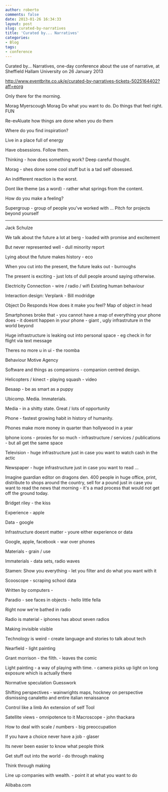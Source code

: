 ```yaml
---
author: roberto
comments: false
date: 2013-01-26 16:34:33
layout: post
slug: curated-by-narratives
title: 'Curated by... Narratives'
categories:
- Blog
tags:
- conference
---
```


Curated by... Narratives, one-day conference about the use of narrative, at Sheffield Hallam University on 26 January 2013

http://www.eventbrite.co.uk/e/curated-by-narratives-tickets-5025164402?aff=eorg

Only there for the morning. 

Morag Myerscough Morag
Do what you want to do. Do things that feel right. FUN

Re-evAluate how things are done when you do them

Where do you find inspiration?

Live in a place full of energy

Have obsessions. Follow them.

Thinking - how does something work? Deep careful thought.

Morag - shes done some cool stuff but is a tad self obsessed.

An indifferent reaction is the worst.

Dont like theme (as a word) - rather what springs from the content.

How do you make a feeling?

Supergroup - group of people you've worked with    ... Pitch for projects beyond yourself

----
Jack Schulze

We talk about the future a lot at berg - loaded with promise and excitement

But never represented well - dull minority report

Lying about the future makes history - eco

When you cut into the present, the future leaks out - burroughs

The present is exciting - just lots of dull people around saying otherwise.

Electricity
Connection - wire / radio / wifi
Existing human behaviour

Interaction design:
Verplank - 
Bill modridge

Object
Do
Responds
How does it make you feel?
Map of object in head


Smartphones broke that - you cannot have a map of everything your phone does - it doesnt happen in your phone - giant , ugly infrastruture in the world beyond 

Huge infrastructure is leaking out into personal space - eg check in for flight via text message

Theres no more u in ui - the roomba

Behaviour
Motive
Agency

Software and things as companions - companion centred design.

Helicopters / kinect  - playing squash - video

Besaap - be as smart as a puppy

Ubicomp. Media. Immaterials.

Media - in a shitty state. Great / lots of opportunity

Phone - fastest growing habit in history of humanity.

Phones make more money in quarter than hollywood in a year

Iphone icons - proxies for so much - infrastructure / services / publications - but all get the same space


Television - huge infrastructure just in case you want to watch cash in the actic

Newspaper - huge infrastructure just in case you want to read ... 

Imagine guardian editor on dragons den. 400 people in huge office, print, distribute to shops around the country, sell for a pound just in case you want to read the news that morning - it's a mad process that would not get off the ground today.


Bridget riley - the kiss

Experience - apple

Data  - google

Infrastructure doesnt matter - youre either experience or data

Google, apple, facebook - war over phones

Materials - grain / use 

Immaterials - data sets, radio waves

Stamen:
Show you everything - let you filter and do what you want with it

Scooscope - scraping school data

Written by computers - 


Paradio - see faces in objects - hello little  fella

Right now we're bathed in radio 

Radio is material - iphones has about seven radios

Making invisible visible 

Technology is weird - create language and stories to talk about tech


Nearfield - light painting

Grant morrison - the filth. - leaves the comic


Light painting - a way of playing with time. - camera picks up light on long exposure which is actually there

Normative speculation
Guesswork

Shifting perspectives - wainwrights maps, hockney on perspective dismissing canaletto and entire italian renaissance

Control like a limb
An extension of self
Tool 

Satellite views - omnipotence to it
Macroscope - john thackara

How to deal with scale / numbers - big preoccupation

If you have a choice never have a job - glaser

Its never been easier to know what people think

Get stuff out into the world - do through making

Think through making

Line up companies with wealth. - point it at what you want to do

Alibaba.com








